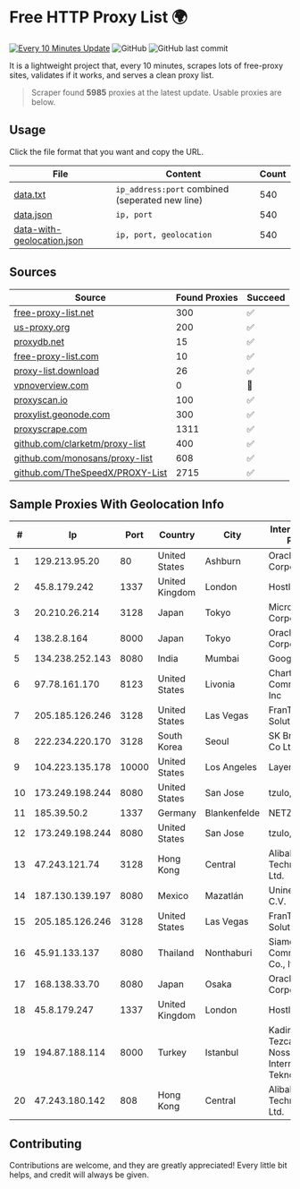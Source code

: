 
# Free HTTP Proxy List 🌍

[![Every 10 Minutes Update](https://github.com/mertguvencli/http-proxy-list/actions/workflows/main.yml/badge.svg?branch=main)](https://github.com/mertguvencli/http-proxy-list/actions/workflows/main.yml)
![GitHub](https://img.shields.io/github/license/mertguvencli/http-proxy-list)
![GitHub last commit](https://img.shields.io/github/last-commit/mertguvencli/http-proxy-list)

It is a lightweight project that, every 10 minutes, scrapes lots of free-proxy sites, validates if it works, and serves a clean proxy list.


> Scraper found **5985** proxies at the latest update. Usable proxies are below.

## Usage

Click the file format that you want and copy the URL.


|File|Content|Count|
|----|-------|-----|
|[data.txt](https://raw.githubusercontent.com/mertguvencli/http-proxy-list/main/proxy-list/data.txt)|`ip_address:port` combined (seperated new line)|540|
|[data.json](https://raw.githubusercontent.com/mertguvencli/http-proxy-list/main/proxy-list/data.json)|`ip, port`|540|
|[data-with-geolocation.json](https://raw.githubusercontent.com/mertguvencli/http-proxy-list/main/proxy-list/data-with-geolocation.json)|`ip, port, geolocation`|540|

## Sources

|Source|Found Proxies|Succeed|
|------|-------------|-------|
|[free-proxy-list.net](https://free-proxy-list.net)|300|✅|
|[us-proxy.org](https://www.us-proxy.org)|200|✅|
|[proxydb.net](http://proxydb.net)|15|✅|
|[free-proxy-list.com](https://free-proxy-list.com/?page=&port=&type%5B%5D=http&type%5B%5D=https&up_time=0&search=Search)|10|✅|
|[proxy-list.download](https://www.proxy-list.download/HTTP)|26|✅|
|[vpnoverview.com](https://vpnoverview.com/privacy/anonymous-browsing/free-proxy-servers)|0|🚫|
|[proxyscan.io](https://www.proxyscan.io)|100|✅|
|[proxylist.geonode.com](https://proxylist.geonode.com/api/proxy-list?limit=300&page=1&sort_by=lastChecked&sort_type=desc&protocols=http,https)|300|✅|
|[proxyscrape.com](https://api.proxyscrape.com/v2/?request=displayproxies&protocol=http&timeout=10000&country=all&ssl=all&anonymity=all)|1311|✅|
|[github.com/clarketm/proxy-list](https://raw.githubusercontent.com/clarketm/proxy-list/master/proxy-list-raw.txt)|400|✅|
|[github.com/monosans/proxy-list](https://raw.githubusercontent.com/monosans/proxy-list/main/proxies/http.txt)|608|✅|
|[github.com/TheSpeedX/PROXY-List](https://raw.githubusercontent.com/TheSpeedX/PROXY-List/master/http.txt)|2715|✅|


## Sample Proxies With Geolocation Info

|#|Ip|Port|Country|City|Internet Service Provider|
|-|--|----|-------|----|-------------------------|
|1|129.213.95.20|80|United States|Ashburn|Oracle Corporation|
|2|45.8.179.242|1337|United Kingdom|London|Hostland LLC|
|3|20.210.26.214|3128|Japan|Tokyo|Microsoft Corporation|
|4|138.2.8.164|8000|Japan|Tokyo|Oracle Corporation|
|5|134.238.252.143|8080|India|Mumbai|Google LLC|
|6|97.78.161.170|8123|United States|Livonia|Charter Communications, Inc|
|7|205.185.126.246|3128|United States|Las Vegas|FranTech Solutions|
|8|222.234.220.170|3128|South Korea|Seoul|SK Broadband Co Ltd|
|9|104.223.135.178|10000|United States|Los Angeles|LayerHost|
|10|173.249.198.244|8080|United States|San Jose|tzulo, inc.|
|11|185.39.50.2|1337|Germany|Blankenfelde|NETZNUTZ|
|12|173.249.198.244|8080|United States|San Jose|tzulo, inc.|
|13|47.243.121.74|3128|Hong Kong|Central|Alibaba (US) Technology Co., Ltd.|
|14|187.130.139.197|8080|Mexico|Mazatlán|Uninet S.A. de C.V.|
|15|205.185.126.246|3128|United States|Las Vegas|FranTech Solutions|
|16|45.91.133.137|8080|Thailand|Nonthaburi|Siamdata Communication Co., ltd.|
|17|168.138.33.70|8080|Japan|Osaka|Oracle Corporation|
|18|45.8.179.247|1337|United Kingdom|London|Hostland LLC|
|19|194.87.188.114|8000|Turkey|Istanbul|Kadir Huseyin Tezcan Nosspeed Internet Teknolojileri|
|20|47.243.180.142|808|Hong Kong|Central|Alibaba (US) Technology Co., Ltd.|



## Contributing

Contributions are welcome, and they are greatly appreciated! Every
little bit helps, and credit will always be given.

